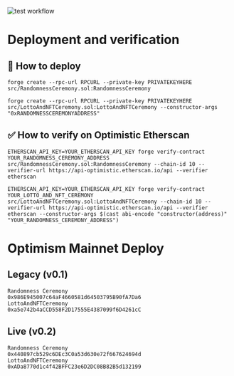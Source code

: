 ![test workflow](https://github.com/Turupawn/RandomnessCeremony/actions/workflows/test.yml/badge.svg)

# Deployment and verification

## 🚀 How to deploy

```
forge create --rpc-url RPCURL --private-key PRIVATEKEYHERE src/RandomnessCeremony.sol:RandomnessCeremony

forge create --rpc-url RPCURL --private-key PRIVATEKEYHERE  src/LottoAndNFTCeremony.sol:LottoAndNFTCeremony --constructor-args "0xRANDOMNESSCEREMONYADDRESS"
```

## ✅ How to verify on Optimistic Etherscan

```
ETHERSCAN_API_KEY=YOUR_ETHERSCAN_API_KEY forge verify-contract YOUR_RANDOMNESS_CEREMONY_ADDRESS src/RandomnessCeremony.sol:RandomnessCeremony --chain-id 10 --verifier-url https://api-optimistic.etherscan.io/api --verifier etherscan

ETHERSCAN_API_KEY=YOUR_ETHERSCAN_API_KEY forge verify-contract YOUR_LOTTO_AND_NFT_CEREMONY src/LottoAndNFTCeremony.sol:LottoAndNFTCeremony --chain-id 10 --verifier-url https://api-optimistic.etherscan.io/api --verifier etherscan --constructor-args $(cast abi-encode "constructor(address)" "YOUR_RANDOMNESS_CEREMONY_ADDRESS")
```

# Optimism Mainnet Deploy

## Legacy (v0.1)

```
Randomness Ceremony
0x986E945007c64aF4660581d64503795B90fA7Da6
LottoAndNFTCeremony
0xa5e742b4aCCD558F2D17555E4387099f6D4261cC
```

## Live (v0.2)

```
Randomness Ceremony
0x440897cb529c6DEc3C0a53d630e72f667624694d
LottoAndNFTCeremony
0xADa8770d1c4f42BFFC23e6D2DC08B82B5d132199
```